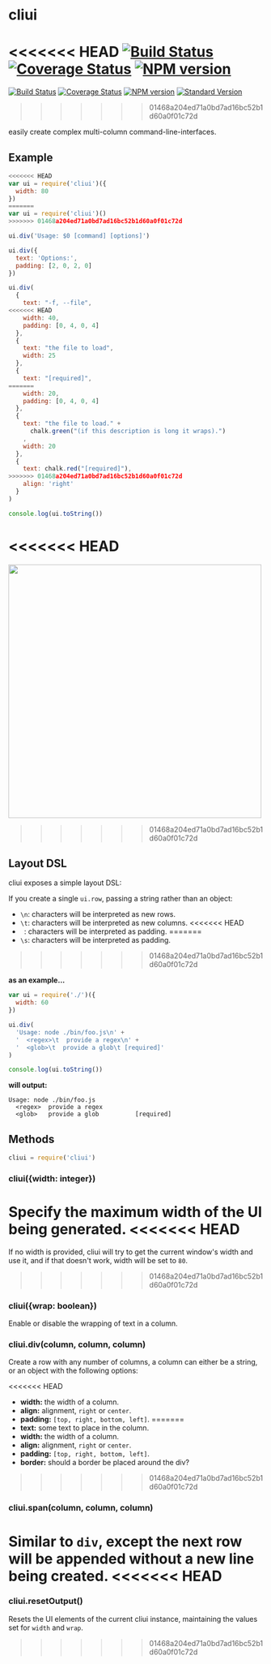 # cliui

<<<<<<< HEAD
[![Build Status](https://travis-ci.org/bcoe/cliui.png)](https://travis-ci.org/bcoe/cliui)
[![Coverage Status](https://coveralls.io/repos/bcoe/cliui/badge.svg?branch=)](https://coveralls.io/r/bcoe/cliui?branch=)
[![NPM version](https://img.shields.io/npm/v/cliui.svg)](https://www.npmjs.com/package/cliui)
=======
[![Build Status](https://travis-ci.org/yargs/cliui.svg)](https://travis-ci.org/yargs/cliui)
[![Coverage Status](https://coveralls.io/repos/yargs/cliui/badge.svg?branch=)](https://coveralls.io/r/yargs/cliui?branch=)
[![NPM version](https://img.shields.io/npm/v/cliui.svg)](https://www.npmjs.com/package/cliui)
[![Standard Version](https://img.shields.io/badge/release-standard%20version-brightgreen.svg)](https://github.com/conventional-changelog/standard-version)
>>>>>>> 01468a204ed71a0bd7ad16bc52b1d60a0f01c72d

easily create complex multi-column command-line-interfaces.

## Example

```js
<<<<<<< HEAD
var ui = require('cliui')({
  width: 80
})
=======
var ui = require('cliui')()
>>>>>>> 01468a204ed71a0bd7ad16bc52b1d60a0f01c72d

ui.div('Usage: $0 [command] [options]')

ui.div({
  text: 'Options:',
  padding: [2, 0, 2, 0]
})

ui.div(
  {
    text: "-f, --file",
<<<<<<< HEAD
    width: 40,
    padding: [0, 4, 0, 4]
  },
  {
    text: "the file to load",
    width: 25
  },
  {
    text: "[required]",
=======
    width: 20,
    padding: [0, 4, 0, 4]
  },
  {
    text: "the file to load." +
      chalk.green("(if this description is long it wraps).")
    ,
    width: 20
  },
  {
    text: chalk.red("[required]"),
>>>>>>> 01468a204ed71a0bd7ad16bc52b1d60a0f01c72d
    align: 'right'
  }
)

console.log(ui.toString())
```

<<<<<<< HEAD
=======
<img width="500" src="screenshot.png">

>>>>>>> 01468a204ed71a0bd7ad16bc52b1d60a0f01c72d
## Layout DSL

cliui exposes a simple layout DSL:

If you create a single `ui.row`, passing a string rather than an
object:

* `\n`: characters will be interpreted as new rows.
* `\t`: characters will be interpreted as new columns.
<<<<<<< HEAD
* ` `: characters will be interpreted as padding.
=======
* `\s`: characters will be interpreted as padding.
>>>>>>> 01468a204ed71a0bd7ad16bc52b1d60a0f01c72d

**as an example...**

```js
var ui = require('./')({
  width: 60
})

ui.div(
  'Usage: node ./bin/foo.js\n' +
  '  <regex>\t  provide a regex\n' +
  '  <glob>\t  provide a glob\t [required]'
)

console.log(ui.toString())
```

**will output:**

```shell
Usage: node ./bin/foo.js
  <regex>  provide a regex
  <glob>   provide a glob          [required]
```

## Methods

```js
cliui = require('cliui')
```

### cliui({width: integer})

Specify the maximum width of the UI being generated.
<<<<<<< HEAD
=======
If no width is provided, cliui will try to get the current window's width and use it, and if that doesn't work, width will be set to `80`.
>>>>>>> 01468a204ed71a0bd7ad16bc52b1d60a0f01c72d

### cliui({wrap: boolean})

Enable or disable the wrapping of text in a column.

### cliui.div(column, column, column)

Create a row with any number of columns, a column
can either be a string, or an object with the following
options:

<<<<<<< HEAD
* **width:** the width of a column.
* **align:** alignment, `right` or `center`.
* **padding:** `[top, right, bottom, left]`.
=======
* **text:** some text to place in the column.
* **width:** the width of a column.
* **align:** alignment, `right` or `center`.
* **padding:** `[top, right, bottom, left]`.
* **border:** should a border be placed around the div?
>>>>>>> 01468a204ed71a0bd7ad16bc52b1d60a0f01c72d

### cliui.span(column, column, column)

Similar to `div`, except the next row will be appended without
a new line being created.
<<<<<<< HEAD
=======

### cliui.resetOutput()

Resets the UI elements of the current cliui instance, maintaining the values
set for `width` and `wrap`.
>>>>>>> 01468a204ed71a0bd7ad16bc52b1d60a0f01c72d
